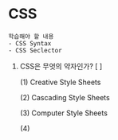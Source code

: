 # CSS

```
학습해야 할 내용
- CSS Syntax
- CSS Seclector
```

1. CSS은 무엇의 약자인가? [ ]

   (1) Creative Style Sheets

   (2) Cascading Style Sheets

   (3) Computer Style Sheets

   (4)